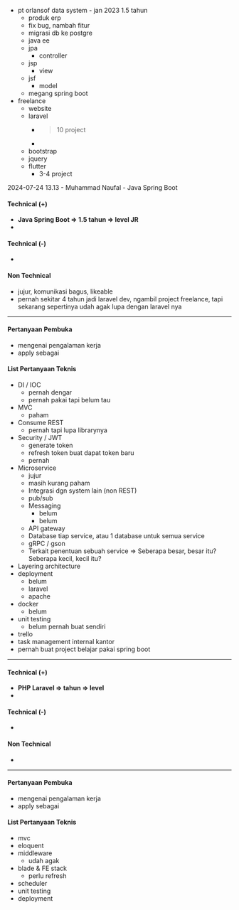 - pt orlansof data system - jan 2023 1.5 tahun
	- produk erp
	- fix bug, nambah fitur
	- migrasi db ke postgre
	- java ee
	- jpa
		- controller
	- jsp
		- view
	- jsf
		- model
	- megang spring boot
- freelance
	- website
	- laravel
		- > 10 project
		- 
	- bootstrap 
	- jquery
	- flutter
		- 3-4 project

2024-07-24 13.13 - Muhammad Naufal - Java Spring Boot

#### Technical (+) 

- **Java Spring Boot => 1.5 tahun => level JR**  
- 

#### Technical (-)  

- 

#### Non Technical  

- jujur, komunikasi bagus, likeable
- pernah sekitar 4 tahun jadi laravel dev, ngambil project freelance, tapi sekarang sepertinya udah agak lupa dengan laravel nya

---

#### Pertanyaan Pembuka

- mengenai pengalaman kerja  
- apply sebagai


#### List Pertanyaan Teknis

- DI / IOC
	- pernah dengar
	- pernah pakai tapi belum tau
- MVC
	- paham
- Consume REST
	- pernah tapi lupa librarynya
- Security / JWT
	- generate token
	- refresh token buat dapat token baru
	- pernah
- Microservice
	- jujur
	- masih kurang paham
	- Integrasi dgn system lain (non REST)
	- pub/sub
	- Messaging
		- belum
		- belum
	- API gateway
	- Database tiap service, atau 1 database untuk semua service
	- gRPC / gson
	- Terkait penentuan sebuah service => Seberapa besar, besar itu? Seberapa kecil, kecil itu?
- Layering architecture
- deployment
	- belum
	- laravel
	- apache
- docker
	- belum
- unit testing
	- belum pernah buat sendiri
- trello
- task management internal kantor
- pernah buat project belajar pakai spring boot

---
#### Technical (+) 

- **PHP Laravel => tahun => level**  
- 

#### Technical (-)  

- 

#### Non Technical  

- 

---

#### Pertanyaan Pembuka

- mengenai pengalaman kerja  
- apply sebagai


#### List Pertanyaan Teknis

- mvc
- eloquent
- middleware
	- udah agak
- blade & FE stack
	- perlu refresh
- scheduler
- unit testing
- deployment